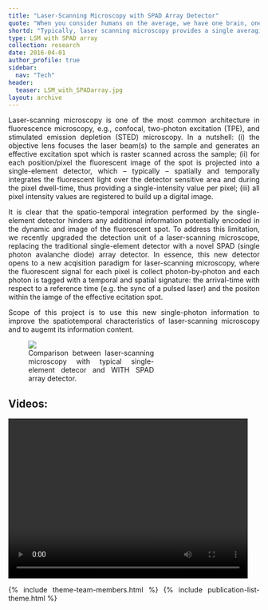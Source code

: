 ```yaml
---
title: "Laser-Scanning Microscopy with SPAD Array Detector"
quote: "When you consider humans on the average, we have one brain, one heart, two lungs, two kidneys,....one ovary, one testicle (Prof. Steven M. Block)."
shortd: "Typically, laser scanning microscopy provides a single averaging intensity value for each pixel/position of the sample, i.e., a value for each detection volumes. Surely, this averaging/integrating process discards inportant information, such as the temporal dynamics, and the spatial distribution of detection volume image. To overcoem this limitation, we have recently introdued a single-photon detector array able to register photon one at a time. In short, the detector allows to tag photons temporally (with picoseconds preciosion) and spatially (with nanometres precision). The aims of this set of projects is to implement a series of new imaging techniques which take advantags of this new single-photon dataset." 
type: LSM with SPAD array
collection: research
date: 2016-04-01
author_profile: true
sidebar:
  nav: "Tech"
header:
  teaser: LSM_with_SPADarray.jpg
layout: archive
---
```


<div style="text-align: justify">
Laser-scanning microscopy is one of the most common architecture in fluorescence microscopy, e.g., confocal, two-photon excitation (TPE), and stimulated emission depletion (STED) microscopy. In a nutshell: (i) the objective lens focuses the laser beam(s) to the sample and generates an effective excitation spot which is raster scanned across the sample; (ii) for each position/pixel the fluorescent image of the spot is projected into a single-element detector, which – typically – spatially and temporally integrates the fluorescent light over the detector sensitive area and during the pixel dwell-time, thus providing a single-intensity value per pixel; (iii) all pixel intensity values are registered to build up a digital image.

It is clear that the spatio-temporal integration performed by the single-element detector hinders any additional information potentially encoded in the dynamic and image of the fluorescent spot. To address this limitation, we recently upgraded the detection unit of a laser-scanning microscope, replacing the traditional single-element detector with a novel SPAD (single photon avalanche diode) array detector. In essence, this new detector opens to a new acqisition paradigm for laser-scanning microscopy, where the fluorescent signal for each pixel is collect photon-by-photon and each photon is tagged with a temporal and spatial signature: the arrival-time with respect to a reference time (e.g. the sync of a pulsed laser) and the positon within the iamge of the effective ecitation spot.
  
Scope of this project is to use this new single-photon information to improve the spatiotemporal characteristics of laser-scanning microscopy and to augemt its information content.

<figure style="width: 50%" class="align-center">
<img src='/images/SinglePhotonsMicroscopy.jpg'>
<figcaption>Comparison between laser-scanning microscopy with typical single-element detecor and WITH SPAD array detector.</figcaption>
</figure>

<h2> Videos: </h2>
<video width="480" height="320" controls="controls" class="align-center">
<source src="/videos/VicidominiG_SIF_2020_max_compression.mp4" type="video/mp4">
</video>

{% include theme-team-members.html %}
{% include publication-list-theme.html %}
